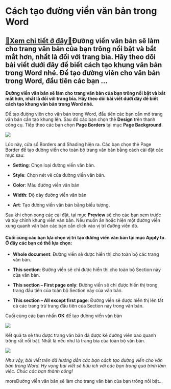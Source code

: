 Cách tạo đường viền văn bản trong Word
======================================

[:gift:Xem chi tiết ở đây:gift:](https://hddtvn.com/cach-tao-duong-vien-van-ban-trong-word/)Đường viền văn bản sẽ làm cho trang văn bản của bạn trông nổi bật và bắt mắt hơn, nhất là đối với trang bìa. Hãy theo dõi bài viết dưới đây để biết cách tạo khung văn bản trong Word nhé. Để tạo đường viên cho văn bản trong Word, đầu tiên các bạn …
-------------------------------------------------------------------------------------------------------------------------------------------------------------------------------------------------------------------------------------------------------

**Đường viền văn bản sẽ làm cho trang văn bản của bạn trông nổi bật và bắt mắt hơn, nhất là đối với trang bìa. Hãy theo dõi bài viết dưới đây để biết cách tạo khung văn bản trong Word nhé.**


Để tạo đường viên cho văn bản trong Word, đầu tiên các bạn cần mở trang văn bản cần tạo khung lên. Sau đó các bạn chọn thẻ **Design** trên thanh công cụ. Tiếp theo các bạn chọn **Page Borders** tại mục **Page Background**.


[![](https://hddtvn.com/wp-content/uploads/2021/01/NGYCRoi.png)](https://hddtvn.com/wp-content/uploads/2021/01/NGYCRoi.png)


Lúc này, cửa sổ Borders and Shading hiện ra. Các bạn chọn thẻ Page Border để tạo đường viền cho toàn bộ trang văn bản bằng cách cài đặt các mục sau:




* **Setting**: Chọn loại đường viền văn bản.

* **Style**: Chọn nét vẽ của đường viền văn bản.

* **Color**: Màu đường viền văn bản

* **Width**: Độ dày đường viền văn bản

* **Art**: Tạo đường viền văn bản bằng biểu tượng.



Sau khi chọn xong các cài đặt, tại mục **Preview** sẽ cho các bạn xem trước và tùy chỉnh khung viền văn bản. Nếu muốn ẩn hoặc hiện một đường viền xung quanh văn bản các bạn cần click vào vị trí đường viền đó.


#### Cuối cùng các bạn lựa chọn vị trí tạo đường viền văn bản tại mục Apply to. Ở đây các bạn có thể lựa chọn:




* **Whole document**: Đường viền sẽ được hiển thị cho toàn bộ các trang văn bản.

* **This section**: Đường viền sẽ chỉ được hiển thị cho toàn bộ Section này của văn bản.

* **This section – First page only**: Đường viền sẽ chỉ được hiển thị trong trang đầu tiên của toàn bộ Section này của văn bản.

* **This section – All except first page**: Đường viền sẽ được hiển thị lên tất cả các trang trừ trang đầu tiên của Section này trong văn bản.



Cuối cùng các bạn nhấn **OK** để tạo đường viền văn bản


![](https://hddtvn.com/wp-content/uploads/2021/01/DUjOQWN.png)


Kết quả ta sẽ thu được trang văn bản đã được kẻ đường viên bao quanh trông rất nổi bật. Nhất là nếu như là trang bìa của toàn bộ văn bản.


![](https://hddtvn.com/wp-content/uploads/2021/01/FURYTBq.png)


*Như vậy, bài viết trên đã hướng dẫn các bạn cách tạo đường viền cho văn bản trong Word. Hy vọng bài viết sẽ hữu ích với các bạn trong quá trình làm việc. Chúc các bạn thành công!*


moreĐường viền văn bản sẽ làm cho trang văn bản của bạn trông nổi bật…

